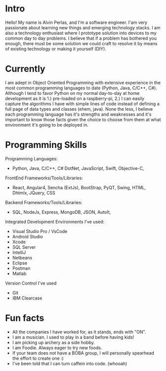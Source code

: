 
# Intro

Hello! My name is Alvin Perlas, and I'm a software engineer. I'am very passionate about learning new things and  emerging technology stacks. 
I am also a technology enthusiast where I prototype solution into devices to my common day to day problems. I believe that if a problem has bothered you enough, there must be some solution we could craft to resolve it by means of existing technology or making it yourself (DIY). 

# Currently

I am adept in Object Oriented Programming with extensive experience in the most common programming languages to date (Python, Java, C/C++, C#). Although I tend to favor Python on my normal day-to-day at home development as it is 1.) pre-loaded on a raspberry-pi, 2.) I can easily capture the algorithms I have with simple lines of code instead of defining a full page of data types and classes (ehem, java). None the less, I believe each programming language has it's strengths and weaknesses and it's important to know those facts given the choice to choose from them at what environment it's going to be deployed in. 

# Programming Skills 

Programming Languages: 

- Python, Java, C/C++, C# DotNet, JavaScript, Swift, Objective-C, 

FrontEnd Frameworks/Tools/Libraries:

- React, Angular4, Sencha (ExtJs), BootStrap, PyQT, Swing, HTML, Dhtmlx, JQuery, CSS

Backend Frameworks/Tools/Libraries:

- SQL, NodeJs, Express, MongoDB, JSON, AutoIt, 

Integrated Development Environments I've used:

- Visual Studio Pro / VsCode
- Android Studio
- Xcode
- SQL Server
- IntelliJ
- Netbeans
- Eclipse
- Postman
- Matlab

Version Control I've used

- Git
- IBM Clearcase


# Fun facts

- All the companies I have worked for, as it stands, ends with "ON".
- I am a musician. I used to play in a band before having kids! 
- I am picking up archery as a side hobby.
- I am Foodie. Always eager to try new foods.
- If your team does not have a BOBA group, I will personally spearhead the effort to create one :)
- I've been told that I can turn caffein into code. (whooah)


